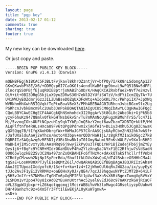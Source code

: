```yaml
---
layout: page
title: "pgp key"
date: 2013-02-17 01:12
comments: true
sharing: true
footer: true
---
```


My new key can be downloaded [here](/pgp-key.txt).

Or just copy and paste.

<pre><code>-----BEGIN PGP PUBLIC KEY BLOCK-----
Version: GnuPG v1.4.13 (Darwin)

mQENBFEgjNIBCAC5F3BLtFvjkavl8khrQZzntjVr+bfPOy7I/kK8nLSdomgAp1Z7
GKvQKwvbPY8E/X6/+ODMQzp6I7CaOKGfs4endlKwB6tgp9bnaL9wPQ51BNw5dFFL
2lnorqSSOPBjfEjuqR0IE8ptrjoNABihGOD/K/HAqCKCAZRxbfueZ+NVf7e24zvl
OiV+it+0BI3DRgG5kjLuX9yuZDRwS30H7eNlD2YUfiSWTzV/kdFYiIcmZQyTA+7U
U4iWWJyEOZdmrjGzzJILZUnBseDOZqUXQFoWtq+AIqGKKL7Xc/PWhpiIX7+JpXWq
WVRNhmHhXwhR5IQVqkfTqPtuBoaV6eX3/PMhABEBAAG0IURhcnJvbiBGcm9lc2Ug
PGRhcnJvbkBmcm9lc2Uub3JnPokBOAQTAQIAIgUCUSCM0gIbAwYLCQgHAwIGFQgC
CQoLBBYCAwECHgECF4AACgkQhNSmhohdx3I20ggArV3t8GL8c2Abe3bi+GjPk5b8
yzyF6huKz947Q8mlv0fkkGHTNsb6kv5n/Tu7mMAmNoUgFugzKBMuhTrS5/lc47Ii
Mj/5vzoqIOksOUFtNCpzuH1y9qkTYbEpJnQ5bzY2mqf6awZbzmTXDBTQ+kUfP/HW
ALqPlftnfm4RHLsHXca89Fv6tQPg8PdnwmixjA6fAIh+DL1y3HXhU5JCg8ZCnwaK
yQXSQqg7B/tIfgXAoHObrgYWx+RWMuJGP57CXrAASCjsUAyRCbvZhN32hk7wASf+
/JafUXalduAaAj2eYhco/mxto4O3bpv+mrQDDrHaH1jL/z8gRfMZ1aikOGgc27kB
DQRRIIzSAQgAzq0zMF3DIjV3BiDhwBk1pT01GmyNwLmL5EnKsWOLE/v9Xo1n5HPJ
WaBHi4jIMScvxYyDb/AAsMRq96j9wyjZkPyOu3lFQD1YHP1BjZudejFb6jjmZYEy
Oys1j6+fBqFc9YCNM+MIdrOKaHDUvP4RwZYlzXnq5aJAYxF1EC2Rfhjw7sVdSadN
0OO65wlqzkB22Sv3C2Na497znZsOKBAHIFc6fTHzVc+dAxkQTakSfhcllrffVnbH
XIRdfyCMzwwh2NjNp1SyFerBda/Shuf1fkLDVvXWsQpX/dT4lBsbceGSHHhCMa4L
tgSaE+LosKW80XPTJylE1eBQMtZ61l/dwQARAQABiQEfBBgBAgAJBQJRIIzSAhsM
AAoJEITUpoaIXcdyofcH/1Sc+fx+ku+Iz4+I2jWhnOUl6qRvJWG2au/ix/yuyEyX
tJJo2AvJF1yEi2VRRM4z+oaE0HvXy0J/yQE4/7qcJJ8hqqwuNYPtZJMT2D+64iLF
y5H5vJn1Yr+37NMRnzTgGHTm6pGqMFIE3t1pVwf3aXo5sX6BiBgexTumgVgRVVxY
3LSMDm1vY2po470y8ixAd02YBuHnUXtrhAc52yelGvEdJ68c97nAKrzkGHjRCaOF
oVLZ8gpW3jbxpr+LZ6kqotqgcmqjlMcsrWBBiYwVh3loMwgc4GRseliyzpOUuhwN
DHr49anhzYc9z+6Xm5Tr3Fft1lEwEKjALOyKuW7gmwA=
=sD+b
-----END PGP PUBLIC KEY BLOCK-----
</code></pre>